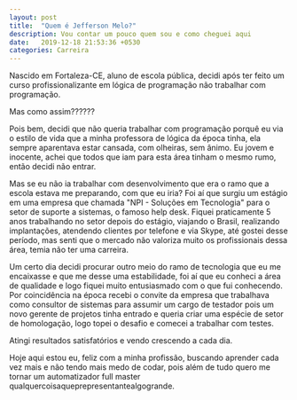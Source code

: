 ```yaml
---
layout: post
title:  "Quem é Jefferson Melo?"
description: Vou contar um pouco quem sou e como cheguei aqui
date:   2019-12-18 21:53:36 +0530
categories: Carreira
---
```

Nascido em Fortaleza-CE, aluno de escola pública, decidi após ter feito um curso profissionalizante em lógica de programação não trabalhar com programação.

Mas como assim??????

Pois bem, decidi que não queria trabalhar com programação porquê eu via o estilo de vida que a minha professora de lógica da época tinha, ela sempre aparentava estar cansada, com olheiras, sem ânimo. Eu jovem e inocente, achei que todos que iam para esta área tinham o mesmo rumo, então decidi não entrar.

Mas se eu não ia trabalhar com desenvolvimento que era o ramo que a escola estava me preparando, com que eu iria? Foi aí que surgiu um estágio em uma empresa que chamada "NPI - Soluções em Tecnologia" para o setor de suporte a sistemas, o famoso help desk. Fiquei praticamente 5 anos trabalhando no setor depois do estágio, viajando o Brasil, realizando implantações, atendendo clientes por telefone e via Skype, até gostei desse período, mas senti que o mercado não valoriza muito os profissionais dessa área, temia não ter uma carreira.

Um certo dia decidi procurar outro meio do ramo de tecnologia que eu me encaixasse e que me desse uma estabilidade, foi aí que eu conheci a área de qualidade e logo fiquei muito entusiasmado com o que fui conhecendo. Por coincidência na época recebi o convite da empresa que trabalhava como consultor de sistemas para assumir um cargo de testador pois um novo gerente de projetos tinha entrado e queria criar uma espécie de setor de homologação, logo topei o desafio e comecei a trabalhar com testes.

Atingi resultados satisfatórios e vendo crescendo a cada dia.

Hoje aqui estou eu, feliz com a minha profissão, buscando aprender cada vez mais e não tendo mais medo de codar, pois além de tudo quero me tornar um automatizador full master qualquercoisaqueprepresentantealgogrande.
